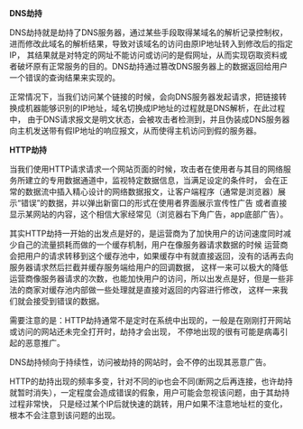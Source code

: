 **DNS劫持**

DNS劫持就是劫持了DNS服务器，通过某些手段取得某域名的解析记录控制权，进而修改此域名的解析结果，导致对该域名的访问由原IP地址转入到修改后的指定IP，
其结果就是对特定的网址不能访问或访问的是假网址，从而实现窃取资料或者破坏原有正常服务的目的。DNS劫持通过篡改DNS服务器上的数据返回给用户
一个错误的查询结果来实现的。

正常情况下，当我们访问某个链接的时候，会向DNS服务器发起请求，把链接转换成机器能够识别的IP地址，域名切换成IP地址的过程就是DNS解析，在此过程中，
由于DNS请求报文是明文状态，会被攻击者检测到，并且伪装成DNS服务器向主机发送带有假IP地址的响应报文，从而使得主机访问到假的服务器。

**HTTP劫持**

当我们使用HTTP请求请求一个网站页面的时候，攻击者在使用者与其目的网络服务所建立的专用数据通道中，监视特定数据信息，当满足设定的条件时，
会在正常的数据流中插入精心设计的网络数据报文，让客户端程序（通常是浏览器）展示“错误”的数据，并以弹出新窗口的形式在使用者界面展示宣传性广告
或者直接显示某网站的内容，这个相信大家经常见（浏览器右下角广告，app底部广告）。

其实HTTP劫持一开始的出发点是好的，是运营商为了加快用户的访问速度同时减少自己的流量损耗而做的一个缓存机制，用户在像服务器请求数据的时候
运营商会把用户的请求转移到这个缓存池中，如果缓存中有就直接返回，没有的话再去向服务器请求然后拦截并缓存服务端给用户的回调数据，
这样一来可以极大的降低运营商像服务器请求的次数，也能加快用户的访问，所以出发点是好，但是一些非法的商家对缓存池内部做一些处理就是直接对返回的内容进行修改，
这样一来我们就会接受到错误的数据。

需要注意的是：HTTP劫持通常不是定时在系统中出现的，一般是在刚刚打开网站或访问的网站还未完全打开时，劫持才会出现，
不停地出现的很有可能是病毒引起的恶意推广。

DNS劫持倾向于持续性，访问被劫持的网站时，会不停的出现其恶意广告。

HTTP的劫持出现的频率多变，针对不同的ip也会不同(断网之后再连接，也许劫持就暂时消失），一定程度会造成错误的假象，用户可能会忽视该问题，由于其劫持过程非常快，
只是经过某个IP后就快速的跳转，用户如果不注意地址栏的变化，根本不会注意到该问题的出现。

